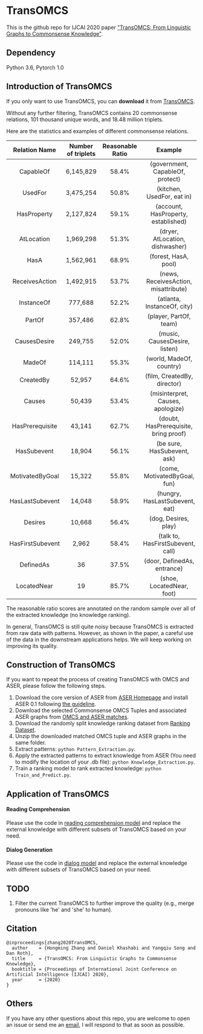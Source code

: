 # TransOMCS


This is the github repo for IJCAI 2020 paper ["TransOMCS: From Linguistic Graphs to Commonsense Knowledge"](https://arxiv.org/abs/2005.00206).

## Dependency

Python 3.6, Pytorch 1.0


## Introduction of TransOMCS

If you only want to use TransOMCS, you can **download** it from [TransOMCS](https://hkustconnect-my.sharepoint.com/:u:/g/personal/hzhangal_connect_ust_hk/EVeNd_qvealEiTi7gs0Xu6sBbPIZI5ncD7Z1MBMdOz5CXw?e=VWCAbg).

Without any further filtering, TransOMCS contains 20 commonsense relations, 101 thousand unique words, and 18.48 million triplets.

Here are the statistics and examples of different commonsense relations.

| Relation Name | Number of triplets | Reasonable Ratio | Example|
| :---: | :---: | :---: | :---:|
| CapableOf | 6,145,829 | 58.4% | (government, CapableOf, protect) |
| UsedFor | 3,475,254 | 50.8% | (kitchen, UsedFor, eat in) |
| HasProperty | 2,127,824 | 59.1% | (account, HasProperty, established) |
| AtLocation | 1,969,298 | 51.3% | (dryer, AtLocation, dishwasher) |
| HasA | 1,562,961 | 68.9% | (forest, HasA, pool) |
| ReceivesAction | 1,492,915 | 53.7% | (news, ReceivesAction, misattribute) |
| InstanceOf | 777,688 | 52.2% | (atlanta, InstanceOf, city) |
| PartOf | 357,486 | 62.8% | (player, PartOf, team) |
| CausesDesire | 249,755 | 52.0% | (music, CausesDesire, listen) |
| MadeOf | 114,111 | 55.3% | (world, MadeOf, country) |
| CreatedBy | 52,957 | 64.6% | (film, CreatedBy, director) |
| Causes | 50,439 | 53.4% | (misinterpret, Causes, apologize) |
| HasPrerequisite | 43,141 | 62.7% | (doubt, HasPrerequisite, bring proof) |
| HasSubevent | 18,904 | 56.1% | (be sure, HasSubevent, ask) |
| MotivatedByGoal | 15,322 | 55.8% | (come, MotivatedByGoal, fun) |
| HasLastSubevent | 14,048 | 58.9% | (hungry, HasLastSubevent, eat) |
| Desires | 10,668 | 56.4% | (dog, Desires, play) |
| HasFirstSubevent | 2,962 | 58.4% | (talk to, HasFirstSubevent, call) |
| DefinedAs | 36 | 37.5% | (door, DefinedAs, entrance) |
| LocatedNear | 19 | 85.7% | (shoe, LocatedNear, foot) |

The reasonable ratio scores are annotated on the random sample over all of the extracted knowledge (no knowledge ranking). 

In general, TransOMCS is still quite noisy because TransOMCS is extracted from raw data with patterns. 
However, as shown in the paper, a careful use of the data in the downstream applications helps.
We will keep working on improving its quality.

## Construction of TransOMCS

If you want to repeat the process of creating TransOMCS with OMCS and ASER, please follow the following steps.

1. Download the core version of ASER from [ASER Homepage](https://hkust-knowcomp.github.io/ASER/) and install ASER 0.1 following [the guideline](https://github.com/HKUST-KnowComp/ASER/blob/master/ASER.ipynb).
2. Download the selected Commonsense OMCS Tuples and associated ASER graphs from [OMCS and ASER matches](https://hkustconnect-my.sharepoint.com/:u:/g/personal/hzhangal_connect_ust_hk/EfFZFamzsmdKozyrU0-TtXsBDbStkt_FmPyeFM2kT-K9FQ?e=noAb7u).
3. Download the randomly split knowledge ranking dataset from [Ranking Dataset](https://hkustconnect-my.sharepoint.com/:u:/g/personal/hzhangal_connect_ust_hk/Efc7NeRYSVpHqcGuflDU3uoBRPaks4Mz1kG_R9OUwviPLw?e=oJB3yA).
4. Unzip the downloaded matched OMCS tuple and ASER graphs in the same folder.
5. Extract patterns: `python Pattern_Extraction.py`.
6. Apply the extracted patterns to extract knowledge from ASER (You need to modify the location of your .db file): `python Knowledge_Extraction.py`.
7. Train a ranking model to rank extracted knowledge: `python Train_and_Predict.py`.


## Application of TransOMCS


#### Reading Comprehension
Please use the code in [reading comprehension model](https://github.com/intfloat/commonsense-rc) and replace the external knowledge with different subsets of TransOMCS based on your need.

#### Dialog Generation
Please use the code in [dialog model](https://github.com/HKUST-KnowComp/ASER/tree/master/experiment/Dialogue) and replace the external knowledge with different subsets of TransOMCS based on your need.

## TODO

1. Filter the current TransOMCS to further improve the quality (e.g., merge pronouns like 'he' and 'she' to human).

## Citation

    @inproceedings{zhang2020TransOMCS,
      author    = {Hongming Zhang and Daniel Khashabi and Yangqiu Song and Dan Roth},
      title     = {TransOMCS: From Linguistic Graphs to Commonsense Knowledge},
      booktitle = {Proceedings of International Joint Conference on Artificial Intelligence (IJCAI) 2020},
      year      = {2020}
    }

## Others
If you have any other questions about this repo, you are welcome to open an issue or send me an [email](mailto:hzhangal@cse.ust.hk), I will respond to that as soon as possible.